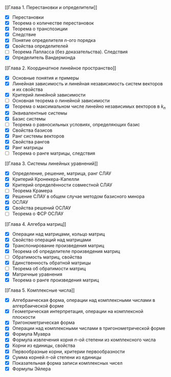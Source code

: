 [[Глава 1. Перестановки и определители]]
- [x] Перестановки
- [x] Теорема о количестве перестановок
- [x] Теорема о транспозиции
- [x] Следствие
- [x] Понятие определителя $n$-ого порядка
- [x] Свойства определителей
- [ ] Теорема Лапласса (без доказательства). Следствия
- [x] Определитель Вандермонда

[[Глава 2. Координатное линейное пространство]]
- [x] Основные понятия и примеры
- [x] Линейная зависимость и линейная независимость систем векторов и их свойства
- [x] Критерий линейной зависимости
- [ ] Основная теорема о линейной зависимости
- [x] Теорема о максимальном числе линейно независимых векторов в $k_n$
- [x] Эквивалентные системы
- [x] Базис системы
- [ ] Теорема о равносильных условиях, определяющих базис
- [x] Свойства базисов
- [x] Ранг системы векторов
- [x] Свойства рангов
- [x] Ранг матрицы
- [ ] Теорема о ранге матрицы, следствия

[[Глава 3. Системы линейных уравнений]]
- [x] Определение, решение, матрица, ранг СЛАУ
- [x] Критерий Кронекера-Капелли
- [x] Критерий определённости совместной СЛАУ
- [ ] Теорема Крамера
- [x] Решение СЛАУ в общем случае методом базисного минора
- [x] ОСЛАУ
- [x] Свойства решений ОСЛАУ
- [ ] Теорема о ФСР ОСЛАУ

[[Глава 4. Алгебра матриц]]
- [x] Операции над матрицами, кольцо матриц
- [x] Свойство операций над матрицами
- [x] Транспонирование произведения матриц
- [x] Теорема об определителе произведения матриц
- [ ] Обратимость матриц, свойства
- [x] Единственность обратной матрицы
- [ ] Теорема об обратимости матриц
- [x] Матричные уравнения
- [x] Теорема о ранге произведения матриц

[[Глава 5. Комплексные числа]]
- [x] Алгебраическая форма, операции над комплексными числами в алгербаической форме
- [x] Геометрическая интерпретация, операции на комплексной плоскости
- [x] Тригонометрическая форма
- [x] Операции над комплексными числами в тригонометрической форме
- [x] Формула Муавра
- [x] Формула извлечения корня $n$-ой степени из комплексного числа
- [x] Корни из единицы, свойства
- [x] Первообразные корни, критерии первообразности
- [x] Сумма корней $n$-ой степени из единицы
- [x] Показательная форма записи комплексных чисел
- [x] Формулы Эйлера